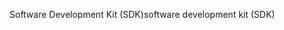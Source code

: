 <span data-ttu-id="0f030-101">Software Development Kit (SDK)</span><span class="sxs-lookup"><span data-stu-id="0f030-101">software development kit (SDK)</span></span>